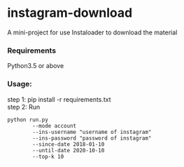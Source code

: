 # instagram-download
A mini-project for use Instaloader to download the material

### Requirements
  Python3.5 or above

### Usage:
step 1: pip install -r requirements.txt <br/>
step 2: Run 
```
python run.py 
        --mode account 
        --ins-username "username of instagram" 
        --ins-password "password of instagram" 
        --since-date 2018-01-10 
        --until-date 2020-10-10 
        --top-k 10
```
